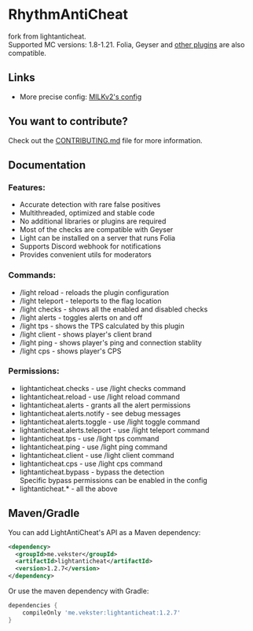 # RhythmAntiCheat
fork from lightanticheat.<br>
Supported MC versions: 1.8-1.21. Folia, Geyser and [other plugins](F-A-Q.md) are also compatible.

## Links
* More precise config: [MILKv2's config](https://github.com/MILKv2/lightanticheat-config)

## You want to contribute?
Check out the [CONTRIBUTING.md](CONTRIBUTING.md) file for more information.

## Documentation
### Features:
* Accurate detection with rare false positives
* Multithreaded, optimized and stable code
* No additional libraries or plugins are required
* Most of the checks are compatible with Geyser
* Light can be installed on a server that runs Folia
* Supports Discord webhook for notifications
* Provides convenient utils for moderators

### Commands:
* /light reload - reloads the plugin configuration
* /light teleport - teleports to the flag location
* /light checks - shows all the enabled and disabled checks
* /light alerts - toggles alerts on and off
* /light tps - shows the TPS calculated by this plugin
* /light client - shows player's client brand
* /light ping - shows player's ping and connection stablity
* /light cps - shows player's CPS

### Permissions:
* lightanticheat.checks - use /light checks command
* lightanticheat.reload - use /light reload command
* lightanticheat.alerts - grants all the alert permissions
* lightanticheat.alerts.notify - see debug messages
* lightanticheat.alerts.toggle - use /light toggle command
* lightanticheat.alerts.teleport - use /light teleport command
* lightanticheat.tps - use /light tps command
* lightanticheat.ping - use /light ping command
* lightanticheat.client - use /light client command
* lightanticheat.cps - use /light cps command
* lightanticheat.bypass - bypass the detection<br>
Specific bypass permissions can be enabled in the config
* lightanticheat.* - all the above

## Maven/Gradle
You can add LightAntiCheat's API as a Maven dependency:
````xml
<dependency>
  <groupId>me.vekster</groupId>
  <artifactId>lightanticheat</artifactId>
  <version>1.2.7</version>
</dependency>
````
Or use the maven dependency with Gradle:
```gradle
dependencies {
    compileOnly 'me.vekster:lightanticheat:1.2.7'
}
```
